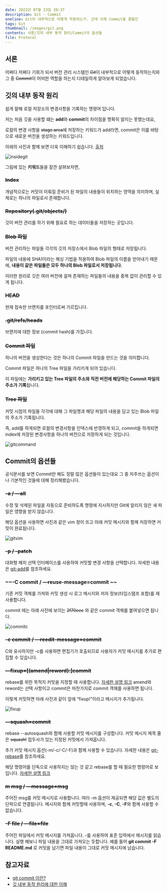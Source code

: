 ```yaml
---
date: 2022년 07월 23일 20:37
description: Git - Commit
oneline: Git이 내부적으로 어떻게 작동하는가. 근데 이제 Commit을 곁들인
tags: Git
thumbnail: /images/git.png
contents: 서론/깃의 내부 동작 원리/Commit의 옵션들
file: Protocol
---
```


## 서론

어쩌다 저쩌다 기회가 되서 버전 관리 시스템인 ~~Git~~이 내부적으로 어떻게 동작하는지와 그 중 ~~Commit~~이 어떠한 역할을 하는지 디테일하게 알아보게 되었습니다.

## 깃의 내부 동작 원리
    
쉽게 말해 로컬 저장소의 변경사항을 기록하는 명령어 입니다. 

저는 처음 깃을 사용할 떄는 **add**와 **commit**의 차이점을 명확히 알지는 못했는데요,

로컬의 변경 사항을 ~~stage area~~에 저장하는 키워드가 add라면, commit은 이를 바탕으로 새로운 버전을 생성하는 키워드입니다.

아래의 사진과 함께 보면 더욱 이해하기 쉽습니다. [출처](https://it-eldorado.tistory.com/4)

<img alt="insidegit" src="/images/insidegit.png"/>
    
그림에 있는 **키워드**들을 잠깐 살펴보자면,

### ~~Index~~

개념적으로는 커밋이 이뤄질 준비가 된 파일의 내용들이 위치하는 영역을 의미하며, 실제로는 하나의 파일로서 존재합니다.

### ~~Repository(.git/objects/)~~

깃이 버전 관리를 하기 위해 필요로 하는 데이터들을 저장하는 곳입니다.

### ~~Blob 파일~~

버전 관리하는 파일들 각각의 깃의 저장소에서 Blob 파일의 형태로 저장됩니다. 

파일의 내용에 SHA1이라는 해싱 기법을 적용하여 Blob 파일의 이름을 얻어내기 때문에, **내용이 같은 파일들은 모두 하나의 Blob 파일로서 저장됩니다.** 

이러한 원리로 깃은 여러 버전에 걸쳐 존재하는 파일들의 내용을 중복 없이 관리할 수 있게 됩니다.

### ~~HEAD~~

현재 접속한 브랜치를 포인터로써 가르킵니다.

### ~~.git/refs/heads~~

브랜치에 대한 정보 (commit hash)를 가집니다.

### ~~Commit 파일~~

하나의 버전을 생성한다는 것은 하나의 Commit 파일을 만드는 것을 의미합니다. 

Commit 파일은 하나의 Tree 파일을 가리키게 되어 있습니다. 

이 파일에는 **가리키고 있는 Tree 파일의 주소와 직전 버전에 해당하는 Commit 파일의 주소가 기록**됩니다.

### ~~Tree 파일~~

커밋 시점의 파일들 각각에 대해 그 파일명과 해당 파일의 내용을 담고 있는 Blob 파일의 주소가 기록됩니다. 

즉, add를 하게되면 로컬의 변경사항을 인덱스에 반영하게 되고, commit을 하게되면 index에 저장된 변경사항을 하나의 버전으로 저장하게 되는 것입니다.

<img alt="gitcommand" src="/images/gitcommand.png"/>

## Commit의 옵션들

공식문서를 보면 Commit만 해도 정말 많은 옵션들이 있는데요 그 중 자주쓰는 옵션이나 기본적인 것들에 대해 정리해봤습니다.

### ~~-a / —all~~

수정 및 삭제된 파일을 자동으로 준비하도록 명령에 지시하지만 Git에 알리지 않은 새 파일은 영향을 받지 않습니다. 

해당 옵션을 사용하면 사진과 같은 vim 창이 뜨고 아래 커밋 메시지와 함께 저장하면 커밋이 완료됩니다.
        

<img alt="gitvim" src="/images/gitvim.png"/>

### ~~-p / -patch~~

 대화형 패치 선택 인터페이스를 사용하여 커밋할 변경 사항을 선택합니다. 자세한 내용은 [git-add](https://git-scm.com/docs/git-add)를 참조하세요.

### ~~-C commit / —reuse-message=commit ~~

 기존 커밋 객체를 가져와 커밋 생성 시 로그 메시지와 저자 정보(타임스탬프 포함)를 재사용합니다. 

commit 에는 아래 사진에 보이는 ~~2f70cec~~ 와 같은 commit 객체를 붙여넣으면 됩니다.

<img alt="commitc" src="/images/commitc.png"/>

### ~~-c commit / —reedit-message=commit~~

C와 유사하지만 -c를 사용하면 편집기가 호출되므로 사용자가 커밋 메시지를 추가로 편집할 수 있습니다.

### ~~—fixup=[(amend|reword):]commit~~

rebase를 위한 목적지 커밋을 지정할 때 사용합니다. [자세한 설명 링크](https://enghqii.tistory.com/54) amend와 reword는 선택 사항이고 commit은 마찬가지로 commit 객체를 사용하면 됩니다. 

이렇게 커밋하면 아래 사진과 같이 앞에 “fixup!”이라고 메시지가 추가됩니다.

<img alt="fixup" src="/images/fixup.png"/>

### ~~—squash=commit~~

rebase --autosquash와 함께 사용할 커밋 메시지를 구성합니다. 커밋 메시지 제목 줄은 ~~squash!~~ 접두사가 있는 지정된 커밋에서 가져옵니다. 

추가 커밋 메시지 옵션(-m/-c/-C/-F)과 함께 사용할 수 있습니다. 자세한 내용은 [git-rebase](https://git-scm.com/docs/git-rebase)를 참조하세요. 

해당 명령어를 단독으로 사용하지는 않는 것 같고 rebase를 할 때 필요한 명령어로 보입니다. [자세한 설명 링크](https://meetup.toast.com/posts/39)

### ~~m msg / —message=msg~~

주어진 msg를 커밋 메시지로 사용합니다. 여러 -m 옵션이 제공되면 해당 값은 별도의 단락으로 연결됩니다. 메시지와 함께 커밋할때 사용하며, **-c**, **-C**, **-F**와 함께 사용할 수 없습니다.

### ~~-F file / —file=file~~

주어진 파일에서 커밋 메시지를 가져옵니다. -를 사용하여 표준 입력에서 메시지를 읽습니다. 실행 해보니 파일 내용을 그대로 가져오는 듯합니다. 예를 들어 **git commit -F README.md** 로 커밋을 남기면 파일 내용이 그대로 커밋 메시지에 남습니다.

## 참고자료
<ul>
<li>
    <a href="https://steady-coding.tistory.com/277">git commit 이란?</a>
</li>
<li>
    <a href="https://it-eldorado.tistory.com/4">깃 내부 동작 원리에 대한 이해</a>
</li>
</ul>
